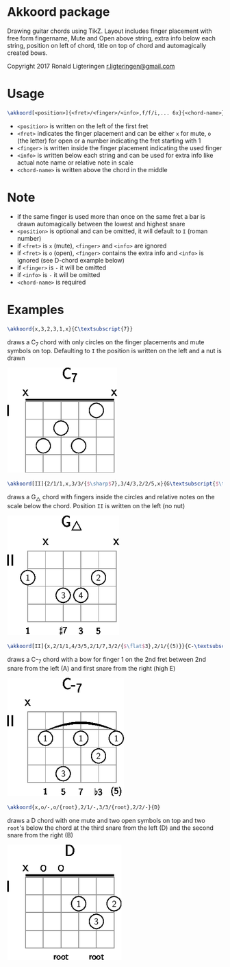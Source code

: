 # Akkoord package
Drawing guitar chords using TikZ. Layout includes finger placement with free form fingername, Mute and Open above string, extra info below each string, position on left of chord, title on top of chord and automagically created bows.

Copyright 2017 Ronald Ligteringen <r.ligteringen@gmail.com>

# Usage

```latex
\akkoord[<position>]{<fret>/<finger>/<info>,f/f/i,... 6x}{<chord-name>}
```
* `<position>` is written on the left of the first fret
* `<fret>` indicates the finger placement and can be either `x` for mute, `o` (the letter) for open or a number indicating the fret starting with 1
* `<finger>` is written inside the finger placement indicating the used finger
* `<info>` is written below each string and can be used for extra info like actual note name or relative note in scale
* `<chord-name>` is written above the chord in the middle

# Note

* if the same finger is used more than once on the same fret a bar is drawn automagically between the lowest and highest snare
* `<position>` is optional and can be omitted, it will default to `I` (roman number)
* if `<fret>` is `x` (mute), `<finger>` and `<info>` are ignored
* if `<fret>` is `o` (open), `<finger>` contains the extra info and `<info>` is ignored
 (see D-chord example below)
* if `<finger>` is `-` it will be omitted
* if `<info>` is `-` it will be omitted
* `<chord-name>` is required

# Examples

```latex
\akkoord{x,3,2,3,1,x}{C\textsubscript{7}}
```
draws a C<sub>7</sub> chord with only circles on the finger placements and mute symbols on top. Defaulting to `I` the position is written on the left and a nut is drawn

![Image](example_c7.png)

```latex
\akkoord[II]{2/1/1,x,3/3/{$\sharp$7},3/4/3,2/2/5,x}{G\textsubscript{$\triangle$}}
```
draws a G<sub>&#9651;</sub> chord with fingers inside the circles and relative notes on the scale below the chord. Position `II` is written on the left (no nut)

![Image](example_gmaj7.png)

```latex
\akkoord[II]{x,2/1/1,4/3/5,2/1/7,3/2/{$\flat$3},2/1/{(5)}}{C-\textsubscript{7}}
```
draws a C-<sub>7</sub> chord with a bow for finger 1 on the 2nd fret between 2nd snare from the left (A) and first snare from the right (high E)

![Image](example_c-7.png)

```latex
\akkoord{x,o/-,o/{root},2/1/-,3/3/{root},2/2/-}{D}
```
draws a D chord with one mute and two open symbols on top and two `root`'s below the chord at the third snare from the left (D) and the second snare from the right (B)

![Image](example_d.png)
